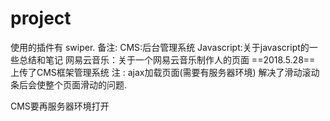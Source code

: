 # project
使用的插件有 swiper.
备注:
CMS:后台管理系统
Javascript:关于javascript的一些总结和笔记
网易云音乐：关于一个网易云音乐制作人的页面 
==2018.5.28==
上传了CMS框架管理系统
注 : ajax加载页面(需要有服务器环境)
解决了滑动滚动条后会使整个页面滑动的问题.

CMS要再服务器环境打开

